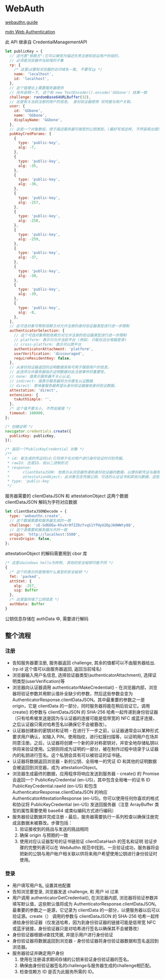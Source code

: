 # WebAuth

[webauthn.guide](https://webauthn.guide/)

[mdn Web Authentication ](https://developer.mozilla.org/zh-CN/docs/Web/API/Web_Authentication_API)

此 API 继承自 CredentialManagementAPI

```js
let publicKey = {
  // 这代表"依赖方";它可以被视为描述负责注册和验证用户的组织。
  // 必须是浏览器中当前域的子集
  rp: {
    /* 这里id要和浏览器的访问域名一致, 不要写ip */
    name: 'localhost',
    id: 'localhost',
  },
  // 这个值理论上需要服务器提供
  // 另外说明一下, 这个和 new TextEncoder().encode('GGbone') 结果一致
  challenge: randomBase64URLBuffer(32),
  // 这是有关当前注册的用户的信息。 身份验证器使用 将凭据与用户关联。
  user: {
    id: 'GGbone',
    name: 'GGbone',
    displayName: 'GGbone',
  },
  // 这是一个对象数组，用于描述服务器可接受的公钥类型。(最好写成这样, 不然容易出错)
  pubKeyCredParams: [
    {
      type: 'public-key',
      alg: -7,
    },
    {
      type: 'public-key',
      alg: -35,
    },
    {
      type: 'public-key',
      alg: -36,
    },
    {
      type: 'public-key',
      alg: -257,
    },
    {
      type: 'public-key',
      alg: -258,
    },
    {
      type: 'public-key',
      alg: -259,
    },
    {
      type: 'public-key',
      alg: -37,
    },
    {
      type: 'public-key',
      alg: -38,
    },
    {
      type: 'public-key',
      alg: -39,
    },
    {
      type: 'public-key',
      alg: -8,
    },
  ],
  // 此可选对象可帮助信赖方对允许注册的身份验证器类型进行进一步限制
  authenticatorSelection: {
    // 这个可选对象帮助依赖方对允许注册的验证器类型进行进一步限制
    // platform: 表示只允许当前平台 (例如: 只能在这台电脑登录)
    // cross-platform: 表示可以跨平台
    authenticatorAttachment: 'platform',
    userVerification: 'discouraged',
    requireResidentKey: false,
  },
  // 从身份验证器返回的证明数据具有可用于跟踪用户的信息。
  // 此选项允许服务器指示证明数据对此注册事件的重要性。
  // none: 值表示服务器不关心认证。
  // indirect: 值表示服务器将允许匿名认证数据
  // direct: 意味着服务器希望从身份验证器接收身份验证数据。
  attestation: 'direct',
  extensions: {
    txAuthSimple: '',
  },
  /* 这个值不要太小, 不然会报错 */
  timeout: 100000,
};

/* 创建证明 */
navigator.credentials.create({
  publicKey: publicKey,
});
```

```js
/* 返回一个PublicKeyCredential 对象 */
/**
 * id: 新生成的凭证的id;它将用于在对用户进行身份验证时识别凭据。
 * rawId: 还是ID，但以二进制形式
 * response:
 *      clientDataJSON: 他表示从浏览器传递到身份验证器的数据，以便将新凭证与服务器和浏览器关联起来。验证器将其作为UTF-8字节数组提供。
 *      attestationObject: 此对象包含凭据公钥、可选的认证证书和其他元数据，这些元数据也用于验证注册事件。它是用CBOR编码的二进制数据。
 * type: 'public-key
 */
```

服务器需要的 clientDataJSON 和 attestationObject 这两个数据
clientDataJSON 解码为字符对应数据

```js
let clientDataJSONDecode = {
  type: 'webauthn.create',
  // 这个数据需要和服务器生成的一致
  challenge: 'sE-Gd6DEw-KhvXr0fZZ8zfvqS1YfHyU2DpJA8WWty8Q',
  // 这个源需要和服务器允许的一致
  origin: 'http://localhost:5500',
  crossOrigin: false,
};
```

attestationObject 的解码需要用到 cbor 库

```js
/* 这里以windows hello为样例, 其他的安全秘钥可能不同 */
{
  /* 这个的表示的是使用什么类型的安全秘钥 */
  fmt: 'packed',
  attStmt: {
    alg: -257,
    sig: Buffer
  },
  /* 这里面存储了公钥信息 */
  authData: Buffer
}
```

公钥信息存储在 authData 中, 需要进行解码

## 整个流程

### 注册

- 告知服务器要注册, 服务器返回 challenge, 其余的值都可以不由服务器给出. (rp.id 这个值可以由服务器返回, 返回当前域名)
- 浏览器输入用户名信息, 选择验证器类型(authenticatorAttachment), 选择证明类型(userVerification)等
- 浏览器向认证器调用 authenticatorMakeCredential() - 在浏览器内部，浏览器将验证参数并用默认值补全缺少的参数，然后这些参数会变为 AuthenticatorResponse.clientDataJSON。其中最重要的参数之一是 origin，它是 clientData 的一部分，同时服务器将能在稍后验证它。调用 create() 的参数与 clientDataJSON 的 SHA-256 哈希一起传递到身份验证器（只有哈希被发送是因为与认证器的连接可能是低带宽的 NFC 或蓝牙连接，之后认证器只需对哈希签名以确保它不会被篡改）。
- 认证器创建新的密钥对和证明 - 在进行下一步之前，认证器通常会以某种形式要求用户确认，如输入 PIN，使用指纹，进行虹膜扫描等，以证明用户在场并同意注册。之后，认证器将创建一个新的非对称密钥对，并安全地存储私钥以供将来验证使用。公钥则将成为证明的一部分，被在制作过程中烧录于认证器内的私钥进行签名。这个私钥会具有可以被验证的证书链。
- 认证器将数据返回浏览器 - 新的公钥、全局唯一的凭证 ID 和其他的证明数据会被返回到浏览器，成为 attestationObject。
- 浏览器生成最终的数据，应用程序将响应发送到服务器 - create() 的 Promise 会返回一个 PublicKeyCredential (en-US)，其中包含全局唯一的证书 ID PublicKeyCredential.rawId (en-US) 和包含 AuthenticatorResponse.clientDataJSON 的响应 AuthenticatorAttestationResponse (en-US)。你可以使用任何你喜欢的格式和协议将 PublicKeyCredential (en-US) 发送回服务器（注意 ArrayBuffer 类型的属性需要使用 base64 或类似编码方式进行编码）
- 服务器验证数据并完成注册 - 最后，服务器需要执行一系列检查以确保注册完成且数据未被篡改。步骤包括：
  1. 验证接收到的挑战与发送的挑战相同
  2. 确保 origin 与预期的一致
  3. 使用对应认证器型号的证书链验证 clientDataHash 的签名和证明
     验证步骤的完整列表可以在 WebAuthn 规范中找到。一旦验证成功，服务器将会把新的公钥与用户帐户相关联以供将来用户希望使用公钥进行身份验证时使用。

### 登录

- 用户填写用户名, 设置其他配置
- 告知浏览要登录, 浏览器发送 challenge, 和 用户 id 过来
- 用户调用 authenticatorGetCredential(), 在浏览器内部, 浏览器将验证参数并填写默认值，这些默认值将成为 AuthenticatorResponse.clientDataJSON。最重要的参数之一是源，它记录为 clientData 的一部分，以便服务器以后可以验证源。create（） 调用的参数与 clientDataJSON 的 SHA-256 哈希一起传递给身份验证器（仅发送哈希，因为到身份验证器的链接可能是低带宽 NFC 或蓝牙链接，身份验证器只是对哈希进行签名以确保其不会被篡改）
- 身份验证器根据id查找凭据, 并提示用户进行身份验证
- 身份验证器将数据返回到浏览器 - 身份验证器将身份验证器数据和签名返回到浏览器。
- 服务器验证并确定用户身份 
  1.  使用在注册请求期间存储的公钥来验证身份验证器的签名。
  2.  确保由身份验证器签名的challenge与服务器生成的challenge相匹配。
  3.  检查信赖方 ID 是否为此服务所需的 ID。
  

